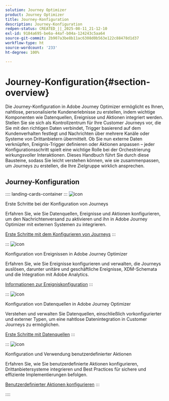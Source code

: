 ```yaml
---
solution: Journey Optimizer
product: Journey Optimizer
title: Journey-Konfiguration
description: Journey-Konfiguration
redpen-status: CREATED_||_2025-08-11_21-12-10
exl-id: 9184a695-be6a-44af-b04a-124243c5aa64
source-git-commit: 2b907a3be8b11ac6308d0b563e122c88478d1d37
workflow-type: ht
source-wordcount: '233'
ht-degree: 100%

---
```


# Journey-Konfiguration{#section-overview}

Die Journey-Konfiguration in Adobe Journey Optimizer ermöglicht es Ihnen, nahtlose, personalisierte Kundenerlebnisse zu erstellen, indem wichtige Komponenten wie Datenquellen, Ereignisse und Aktionen integriert werden. Stellen Sie sie sich als Kontrollzentrum für Ihre Customer Journeys vor, die Sie mit den richtigen Daten verbindet, Trigger basierend auf dem Kundenverhalten festlegt und Nachrichten über mehrere Kanäle oder Systeme von Drittanbietern übermittelt. Ob Sie nun externe Daten verknüpfen, Ereignis-Trigger definieren oder Aktionen anpassen – jeder Konfigurationsschritt spielt eine wichtige Rolle bei der Orchestrierung wirkungsvoller Interaktionen. Dieses Handbuch führt Sie durch diese Bausteine, sodass Sie leicht verstehen können, wie sie zusammenpassen, um Journeys zu erstellen, die Ihre Zielgruppe wirklich ansprechen.

## Journey-Konfiguration

:::: landing-cards-container
:::
![icon](https://cdn.experienceleague.adobe.com/icons/circle-play.svg?lang=de)

Erste Schritte bei der Konfiguration von Journeys

Erfahren Sie, wie Sie Datenquellen, Ereignisse und Aktionen konfigurieren, um den Nachrichtenversand zu aktivieren und ihn in Adobe Journey Optimizer mit externen Systemen zu integrieren.

[Erste Schritte mit dem Konfigurieren von Journeys](../using/configuration/about-data-sources-events-actions.md)
:::

:::
![icon](https://cdn.experienceleague.adobe.com/icons/list-check.svg?lang=de)

Konfiguration von Ereignissen in Adobe Journey Optimizer

Erfahren Sie, wie Sie Ereignisse konfigurieren und verwalten, die Journeys auslösen, darunter unitäre und geschäftliche Ereignisse, XDM-Schemata und die Integration mit Adobe Analytics.

[Informationen zur Ereigniskonfiguration](events-journeys-landing-page.md)
:::

:::
![icon](https://cdn.experienceleague.adobe.com/icons/gear.svg?lang=de)

Konfiguration von Datenquellen in Adobe Journey Optimizer

Verstehen und verwalten Sie Datenquellen, einschließlich vorkonfigurierter und externer Typen, um eine nahtlose Datenintegration in Customer Journeys zu ermöglichen.

[Erste Schritte mit Datenquellen](data-source-journeys-landing-page.md)
:::

:::
![icon](https://cdn.experienceleague.adobe.com/icons/screwdriver-wrench.svg?lang=de)

Konfiguration und Verwendung benutzerdefinierter Aktionen

Erfahren Sie, wie Sie benutzerdefinierte Aktionen konfigurieren, Drittanbietersysteme integrieren und Best Practices für sichere und effiziente Implementierungen befolgen.

[Benutzerdefinierter Aktionen konfigurieren](action-journeys-landing-page.md)
:::

::::
